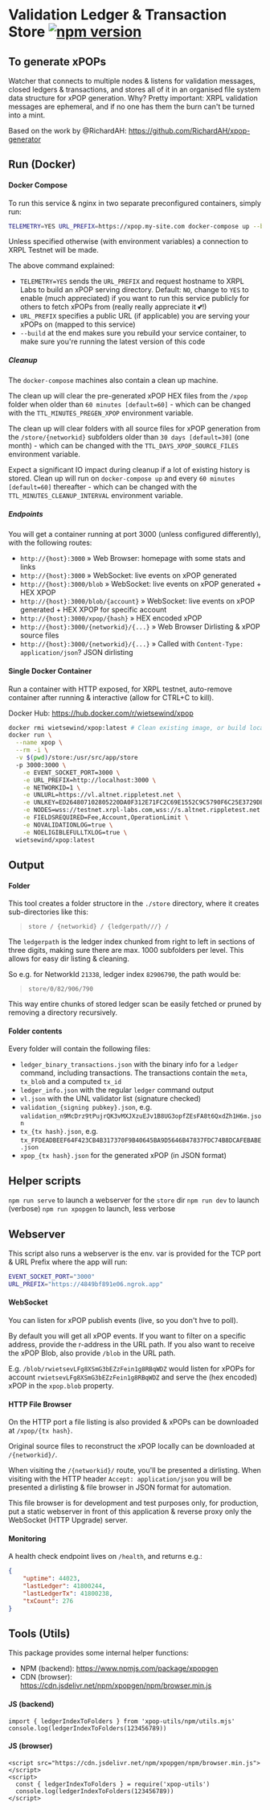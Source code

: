 # Validation Ledger & Transaction Store [![npm version](https://badge.fury.io/js/xpopgen.svg)](https://badge.fury.io/js/xpopgen)
## To generate xPOPs

Watcher that connects to multiple nodes & listens for validation messages, closed ledgers & transactions, and stores all of it in an organised file system data structure for xPOP 
generation. Why? Pretty important: XRPL validation messages are ephemeral, and if no one has them the burn can't be turned into a mint.

Based on the work by @RichardAH: https://github.com/RichardAH/xpop-generator

## Run (Docker)

#### Docker Compose

To run this service & nginx in two separate preconfigured containers, simply run:

```bash
TELEMETRY=YES URL_PREFIX=https://xpop.my-site.com docker-compose up --build
```

Unless specified otherwise (with environment variables) a connection to XRPL Testnet will be made.

The above command explained:
- `TELEMETRY=YES` sends the `URL_PREFIX` and request hostname to XRPL Labs to build an xPOP serving directory. Default: `NO`, change to `YES` to enable (much appreciated) if you want to run this service publicly for others to fetch xPOPs from (really really appreciate it 💕!)
- `URL_PREFIX` specifies a public URL (if applicable) you are serving your xPOPs on (mapped to this service)
- `--build` at the end makes sure you rebuild your service container, to make sure you're running the latest version of this code

##### Cleanup

The `docker-compose` machines also contain a clean up machine.

The clean up will clear the pre-generated xPOP HEX files from the `/xpop` folder when
older than `60 minutes [default=60]` - which can be changed with the `TTL_MINUTES_PREGEN_XPOP` environment variable.

The clean up will clear folders with all source files for xPOP generation from the `/store/{networkid}`
subfolders older than `30 days [default=30]` (one month) - which can be changed with the `TTL_DAYS_XPOP_SOURCE_FILES`
environment variable.

Expect a significant IO impact during cleanup if a lot of existing history is stored. Clean up will run
on `docker-compose up` and every `60 minutes [default=60]` thereafter - which can be changed with the
`TTL_MINUTES_CLEANUP_INTERVAL` environment variable.

##### Endpoints

You will get a container running at port 3000 (unless configured differently), with the following routes:

- `http://{host}:3000` » Web Browser: homepage with some stats and links
- `http://{host}:3000` » WebSocket: live events on xPOP generated
- `http://{host}:3000/blob` » WebSocket: live events on xPOP generated + HEX XPOP
- `http://{host}:3000/blob/{account}` » WebSocket: live events on xPOP generated + HEX XPOP for specific account
- `http://{host}:3000/xpop/{hash}` » HEX encoded xPOP
- `http://{host}:3000/{networkid}/{...}` » Web Browser Dirlisting & xPOP source files
- `http://{host}:3000/{networkid}/{...}` » Called with `Content-Type: application/json`? JSON dirlisting


#### Single Docker Container
Run a container with HTTP exposed, for XRPL testnet, auto-remove container after running & interactive (allow for CTRL+C to kill).

Docker Hub: https://hub.docker.com/r/wietsewind/xpop

```bash
docker rmi wietsewind/xpop:latest # Clean existing image, or build locally
docker run \
  --name xpop \
  --rm -i \
  -v $(pwd)/store:/usr/src/app/store
  -p 3000:3000 \
    -e EVENT_SOCKET_PORT=3000 \
    -e URL_PREFIX=http://localhost:3000 \
    -e NETWORKID=1 \
    -e UNLURL=https://vl.altnet.rippletest.net \
    -e UNLKEY=ED264807102805220DA0F312E71FC2C69E1552C9C5790F6C25E3729DEB573D5860 \
    -e NODES=wss://testnet.xrpl-labs.com,wss://s.altnet.rippletest.net:51233 \
    -e FIELDSREQUIRED=Fee,Account,OperationLimit \
    -e NOVALIDATIONLOG=true \
    -e NOELIGIBLEFULLTXLOG=true \
  wietsewind/xpop:latest
```

## Output

#### Folder

This tool creates a folder structore in the `./store` directory, where it creates sub-directories like this:

> `store / {networkid} / {ledgerpath///} /`

The `ledgerpath` is the ledger index chunked from right to left in sections of three digits, making sure there
are max. 1000 subfolders per level. This allows for easy dir listing & cleaning.

So e.g. for NetworkId `21338`, ledger index `82906790`, the path would be:

> `store/0/82/906/790`

This way entire chunks of stored ledger scan be easily fetched or pruned by removing a directory recursively.

#### Folder contents

Every folder will contain the following files:

- `ledger_binary_transactions.json` with the binary info for a `ledger` command, including transactions. The transactions contain the `meta`, `tx_blob` and a computed `tx_id`
- `ledger_info.json` with the regular `ledger` command output
- `vl.json` with the UNL validator list (signature checked)
- `validation_{signing pubkey}.json`, e.g. `validation_n9McDrz9tPujrQK3vMXJXzuEJv1B8UG3opfZEsFA8t6QxdZh1H6m.json`
- `tx_{tx hash}.json`, e.g. `tx_FFDEADBEEF64F423CB4B317370F9B40645BA9D5646B47837FDC74B8DCAFEBABE.json`
- `xpop_{tx hash}.json` for the generated xPOP (in JSON format)

## Helper scripts

`npm run serve` to launch a webserver for the `store` dir
`npm run dev` to launch (verbose)
`npm run xpopgen` to launch, less verbose

## Webserver

This script also runs a webserver is the env. var is provided for the TCP port & URL Prefix where the app will run:

```bash
EVENT_SOCKET_PORT="3000"
URL_PREFIX="https://4849bf891e06.ngrok.app"
```

#### WebSocket

You can listen for xPOP publish events (live, so you don't hve to poll).

By default you will get all xPOP events. If you want to filter on a specific address, provide
the r-address in the URL path. If you also want to receive the xPOP Blob, also provide `/blob` in the URL path.

E.g. `/blob/rwietsevLFg8XSmG3bEZzFein1g8RBqWDZ` would listen for xPOPs for account `rwietsevLFg8XSmG3bEZzFein1g8RBqWDZ`
and serve the (hex encoded) xPOP in the `xpop.blob` property.

#### HTTP File Browser

On the HTTP port a file listing is also provided & xPOPs can be downloaded at `/xpop/{tx hash}`.

Original source files to reconstruct the xPOP locally can be downloaded at `/{networkid}/`.

When visiting the `/{networkid}/` route, you'll be presented a dirlisting. When visiting with the HTTP
header `Accept: application/json` you will be presented a dirlisting & file browser in JSON format
for automation.

This file browser is for development and test purposes only, for production, put a static webserver
in front of this application & reverse proxy only the WebSocket (HTTP Upgrade) server.

#### Monitoring

A health check endpoint lives on `/health`, and returns e.g.:

```json
{  
    "uptime": 44023,
    "lastLedger": 41800244,
    "lastLedgerTx": 41800238,
    "txCount": 276
}
```

## Tools (Utils)

This package provides some internal helper functions:

- NPM (backend): https://www.npmjs.com/package/xpopgen
- CDN (browser): https://cdn.jsdelivr.net/npm/xpopgen/npm/browser.min.js

#### JS (backend)

```
import { ledgerIndexToFolders } from 'xpop-utils/npm/utils.mjs'
console.log(ledgerIndexToFolders(123456789))
```

#### JS (browser)

```
<script src="https://cdn.jsdelivr.net/npm/xpopgen/npm/browser.min.js"></script>
<script>
  const { ledgerIndexToFolders } = require('xpop-utils')
  console.log(ledgerIndexToFolders(123456789))
</script>
```
